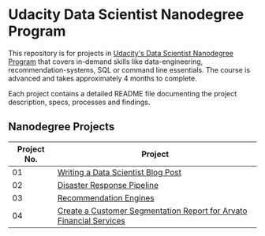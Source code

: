 # Udacity Data Scientist Nanodegree Program

This repository is for projects in [Udacity's Data Scientist Nanodegree Program](https://www.udacity.com/course/data-scientist-nanodegree--nd025) that covers in-demand skills like data-engineering, recommendation-systems, SQL or command line essentials. The course is advanced and takes approximately 4 months to complete.

Each project contains a detailed README file documenting the project description, specs, processes and findings.

## Nanodegree Projects


| Project No. | Project |
| ---		  | ----    |
| 01		  | [Writing a Data Scientist Blog Post](/Project-1/) 	|
| 02 		  | [Disaster Response Pipeline](/Project-2/) 								|
| 03 		  | [Recommendation Engines](/Project-3/)	|
| 04 		  | [Create a Customer Segmentation Report for Arvato Financial Services](/Project-4/)	|

